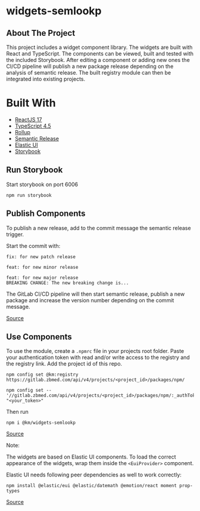# widgets-semlookp

## About The Project

This project includes a widget component library. The widgets are built with React and TypeScript.
The components can be viewed, built and tested with the included Storybook. After editing a component or adding new ones
the CI/CD pipeline will publish a new package release depending on the analysis of semantic release.
The built registry module can then be integrated into existing projects.

# Built With

- [ReactJS 17](https://reactjs.org/blog/2020/10/20/react-v17.html)
- [TypeScript 4.5](https://www.typescriptlang.org/docs/handbook/release-notes/typescript-4-5.html)
- [Rollup](https://rollupjs.org)
- [Semantic Release](https://github.com/semantic-release/semantic-release)
- [Elastic UI](https://elastic.github.io/eui/#/)
- [Storybook](https://storybook.js.org/)

## Run Storybook

Start storybook on port 6006

```
npm run storybook
```

## Publish Components

To publish a new release, add to the commit message the semantic release trigger.

Start the commit with:

```
fix: for new patch release
```

```
feat: for new minor release
```

```
feat: for new major release
BREAKING CHANGE: The new breaking change is...
```

The GitLab CI/CD pipeline will then start semantic release,
publish a new package and increase the version number depending on the commit message.

[Source](https://docs.gitlab.com/ee/ci/examples/semantic-release.html)


## Use Components

To use the module, create a `.npmrc` file in your projects root folder.
Paste your authentication token with read and/or write access to the registry and the registry link.
Add the project id of this repo.

```
npm config set @km:registry https://gitlab.zbmed.com/api/v4/projects/<project_id>/packages/npm/

npm config set -- '//gitlab.zbmed.com/api/v4/projects/<project_id>/packages/npm/:_authToken' "<your_token>"
```

Then run
```
npm i @km/widgets-semlookp
```

[Source](https://gitlab.zbmed.de/help/user/packages/npm_registry/index)

Note:

The widgets are based on Elastic UI components. To load the correct appearance of the widgets, wrap them inside the
`<EuiProvider>` component.

Elastic UI needs following peer dependencies as well to work correctly:

```
npm install @elastic/eui @elastic/datemath @emotion/react moment prop-types
```

[Source](https://elastic.github.io/eui/#/utilities/provider)
